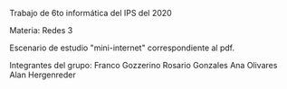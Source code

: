 Trabajo de 6to informática del IPS del 2020

Materia: Redes 3

Escenario de estudio "mini-internet" correspondiente al pdf.

Integrantes del grupo:
Franco Gozzerino
Rosario Gonzales
Ana Olivares
Alan Hergenreder

